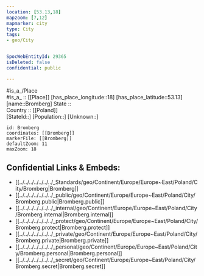 ```yaml
---
location: [53.13,18] 
mapzoom: [7,12] 
mapmarker: city 
type: City
tags:
- geo/City


SpocWebEntityId: 29365
isDeleted: false
confidential: public

---
```

#is_a_/Place  
#is_a_ :: [[Place]] 
[has_place_longitude::18] 
[has_place_latitude::53.13] 
[name::Bromberg] 
State ::  
Country :: [[Poland]]  
[StateId::] 
[Population::] 
[Unknown::] 


```leaflet
id: Bromberg
coordinates: [[Bromberg]] 
markerFile: [[Bromberg]] 
defaultZoom: 11 
maxZoom: 18
```


## Confidential Links & Embeds: 
- [[../../../../../../../_Standards/geo/Continent/Europe/Europe~East/Poland/City/Bromberg|Bromberg]] 
- [[../../../../../../../_public/geo/Continent/Europe/Europe~East/Poland/City/Bromberg.public|Bromberg.public]] 
- [[../../../../../../../_internal/geo/Continent/Europe/Europe~East/Poland/City/Bromberg.internal|Bromberg.internal]] 
- [[../../../../../../../_protect/geo/Continent/Europe/Europe~East/Poland/City/Bromberg.protect|Bromberg.protect]] 
- [[../../../../../../../_private/geo/Continent/Europe/Europe~East/Poland/City/Bromberg.private|Bromberg.private]] 
- [[../../../../../../../_personal/geo/Continent/Europe/Europe~East/Poland/City/Bromberg.personal|Bromberg.personal]] 
- [[../../../../../../../_secret/geo/Continent/Europe/Europe~East/Poland/City/Bromberg.secret|Bromberg.secret]] 
